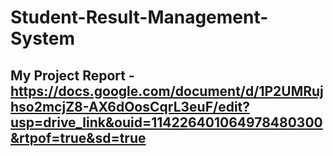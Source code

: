 # Student-Result-Management-System

## My Project Report - https://docs.google.com/document/d/1P2UMRujhso2mcjZ8-AX6dOosCqrL3euF/edit?usp=drive_link&ouid=114226401064978480300&rtpof=true&sd=true
